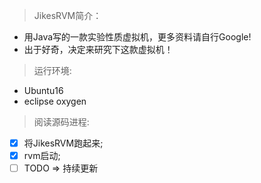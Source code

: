 > JikesRVM简介：
- 用Java写的一款实验性质虚拟机，更多资料请自行Google!
- 出于好奇，决定来研究下这款虚拟机！

> 运行环境:
- Ubuntu16
- eclipse oxygen  
    
> 阅读源码进程:
- [x] 将JikesRVM跑起来;
- [x] rvm启动;
- [ ] TODO => 持续更新
  

